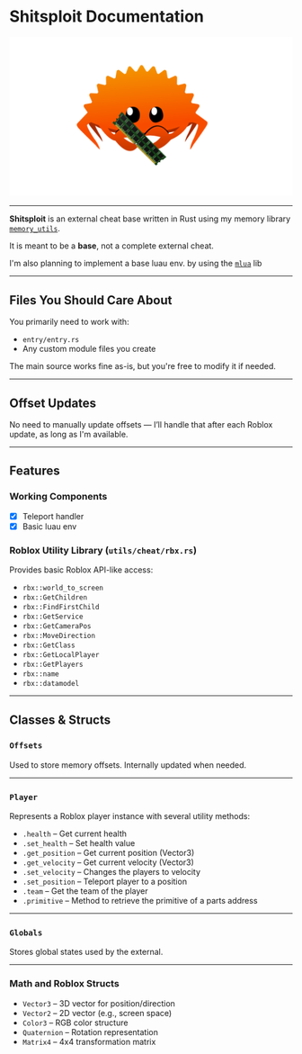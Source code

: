 # Shitsploit Documentation
![Alt Text](https://raw.githubusercontent.com/penguin-cmyk/memory_utils/refs/heads/master/must_logo.png)

---

**Shitsploit** is an external cheat base written in Rust using my memory library [`memory_utils`](https://crates.io/crates/memory_utils).

It is meant to be a **base**, not a complete external cheat.

I'm also planning to implement a base luau env. by using the [`mlua`](https://github.com/mlua-rs/mlua) lib

---

## Files You Should Care About

You primarily need to work with:

- `entry/entry.rs`
- Any custom module files you create

The main source works fine as-is, but you're free to modify it if needed.

---

## Offset Updates

No need to manually update offsets — I’ll handle that after each Roblox update, as long as I'm available.

---

## Features

### Working Components

-  [x] Teleport handler
-  [x] Basic luau env

### Roblox Utility Library (`utils/cheat/rbx.rs`)

Provides basic Roblox API-like access:

- `rbx::world_to_screen`
- `rbx::GetChildren`
- `rbx::FindFirstChild`
- `rbx::GetService`
- `rbx::GetCameraPos`
- `rbx::MoveDirection`
- `rbx::GetClass`
- `rbx::GetLocalPlayer`
- `rbx::GetPlayers`
- `rbx::name`
- `rbx::datamodel`

---

## Classes & Structs

### `Offsets`

Used to store memory offsets. Internally updated when needed.

---

### `Player`

Represents a Roblox player instance with several utility methods:

- `.health` – Get current health
- `.set_health` – Set health value
- `.get_position` – Get current position (Vector3)
- `.get_velocity` – Get current velocity (Vector3)
- `.set_velocity` – Changes the players to velocity
- `.set_position` – Teleport player to a position
- `.team` – Get the team of the player
- `.primitive` – Method to retrieve the primitive of a parts address

---

### `Globals`

Stores global states used by the external.

---

### Math and Roblox Structs

- `Vector3` – 3D vector for position/direction
- `Vector2` – 2D vector (e.g., screen space)
- `Color3` – RGB color structure
- `Quaternion` – Rotation representation
- `Matrix4` – 4x4 transformation matrix
